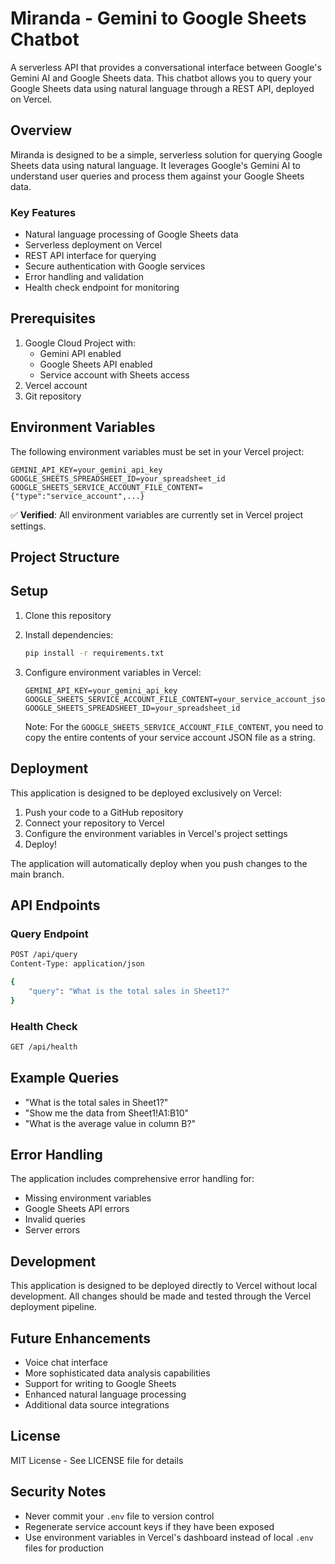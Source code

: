 # Miranda - Gemini to Google Sheets Chatbot

A serverless API that provides a conversational interface between Google's Gemini AI and Google Sheets data. This chatbot allows you to query your Google Sheets data using natural language through a REST API, deployed on Vercel.

## Overview

Miranda is designed to be a simple, serverless solution for querying Google Sheets data using natural language. It leverages Google's Gemini AI to understand user queries and process them against your Google Sheets data.

### Key Features
- Natural language processing of Google Sheets data
- Serverless deployment on Vercel
- REST API interface for querying
- Secure authentication with Google services
- Error handling and validation
- Health check endpoint for monitoring

## Prerequisites

1. Google Cloud Project with:
   - Gemini API enabled
   - Google Sheets API enabled
   - Service account with Sheets access
2. Vercel account
3. Git repository

## Environment Variables

The following environment variables must be set in your Vercel project:

```env
GEMINI_API_KEY=your_gemini_api_key
GOOGLE_SHEETS_SPREADSHEET_ID=your_spreadsheet_id
GOOGLE_SHEETS_SERVICE_ACCOUNT_FILE_CONTENT={"type":"service_account",...}
```

✅ **Verified**: All environment variables are currently set in Vercel project settings.

## Project Structure

## Setup

1. Clone this repository
2. Install dependencies:
   ```bash
   pip install -r requirements.txt
   ```

3. Configure environment variables in Vercel:
   ```
   GEMINI_API_KEY=your_gemini_api_key
   GOOGLE_SHEETS_SERVICE_ACCOUNT_FILE_CONTENT=your_service_account_json_content
   GOOGLE_SHEETS_SPREADSHEET_ID=your_spreadsheet_id
   ```

   Note: For the `GOOGLE_SHEETS_SERVICE_ACCOUNT_FILE_CONTENT`, you need to copy the entire contents of your service account JSON file as a string.

## Deployment

This application is designed to be deployed exclusively on Vercel:

1. Push your code to a GitHub repository
2. Connect your repository to Vercel
3. Configure the environment variables in Vercel's project settings
4. Deploy!

The application will automatically deploy when you push changes to the main branch.

## API Endpoints

### Query Endpoint
```bash
POST /api/query
Content-Type: application/json

{
    "query": "What is the total sales in Sheet1?"
}
```

### Health Check
```bash
GET /api/health
```

## Example Queries

- "What is the total sales in Sheet1?"
- "Show me the data from Sheet1!A1:B10"
- "What is the average value in column B?"

## Error Handling

The application includes comprehensive error handling for:
- Missing environment variables
- Google Sheets API errors
- Invalid queries
- Server errors

## Development

This application is designed to be deployed directly to Vercel without local development. All changes should be made and tested through the Vercel deployment pipeline.

## Future Enhancements

- Voice chat interface
- More sophisticated data analysis capabilities
- Support for writing to Google Sheets
- Enhanced natural language processing
- Additional data source integrations

## License

MIT License - See LICENSE file for details

## Security Notes

- Never commit your `.env` file to version control
- Regenerate service account keys if they have been exposed
- Use environment variables in Vercel's dashboard instead of local `.env` files for production 